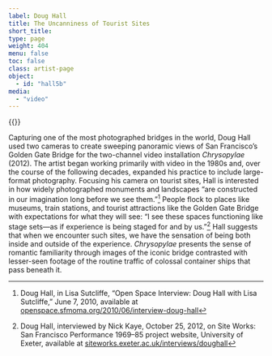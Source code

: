 ```yaml
---
label: Doug Hall
title: The Uncanniness of Tourist Sites
short_title:
type: page
weight: 404
menu: false
toc: false
class: artist-page
object:
  - id: "hall5b"
media:
  - "video"
---
```

{{<q-figure id="hall5b">}}

Capturing one of the most photographed bridges in the world, Doug Hall used two cameras to create sweeping panoramic views of San Francisco’s Golden Gate Bridge for the two-channel video installation *Chrysopylae* (2012). The artist began working primarily with video in the 1980s and, over the course of the following decades, expanded his practice to include large-format photography. Focusing his camera on tourist sites, Hall is interested in how widely photographed monuments and landscapes “are constructed in our imagination long before we see them.”[^1] People flock to places like museums, train stations, and tourist attractions like the Golden Gate Bridge with expectations for what they will see: “I see these spaces functioning like stage sets—as if experience is being staged for and by us.”[^2] Hall suggests that when we encounter such sites, we have the sensation of being both inside and outside of the experience. *Chrysopylae* presents the sense of romantic familiarity through images of the iconic bridge contrasted with lesser-seen footage of the routine traffic of colossal container ships that pass beneath it.

[^1]: Doug Hall, in Lisa Sutcliffe, “Open Space Interview: Doug Hall with Lisa Sutcliffe,” June 7, 2010, available at [openspace.sfmoma.org/2010/06/interview-doug-hall](https://openspace.sfmoma.org/2010/06/interview-doug-hall)

[^2]: Doug Hall, interviewed by Nick Kaye, October 25, 2012, on Site Works: San Francisco Performance 1969–85 project website, University of Exeter, available at [siteworks.exeter.ac.uk/interviews/doughall](http://siteworks.exeter.ac.uk/interviews/doughall)
